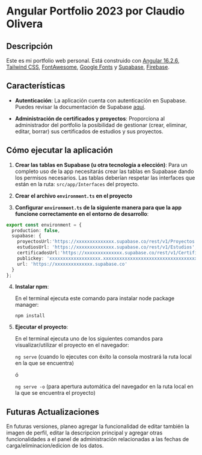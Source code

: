 # Angular Portfolio 2023 por Claudio Olivera

## Descripción

Este es mi portfolio web personal. Está construido con [Angular 16.2.6](https://angular.io/), [Tailwind CSS](https://tailwindcss.com/), [FontAwesome](https://fontawesome.com/), [Google Fonts](https://fonts.google.com/) y [Supabase](https://supabase.com/), [Firebase](https://firebase.google.com).

## Características

- **Autenticación**: La aplicación cuenta con autenticación en Supabase. Puedes revisar la documentación de Supabase [aquí](https://supabase.com/).
  
- **Administración de certificados y proyectos**: Proporciona al administrador del portfolio la posibilidad de gestionar (crear, eliminar, editar, borrar) sus certificados de estudios y sus proyectos.


## Cómo ejecutar la aplicación

1. **Crear las tablas en Supabase (u otra tecnología a elección)**: 
    Para un completo uso de la app necesitarás crear las tablas en Supabase dando los permisos necesarios.
    Las tablas deberían respetar las interfaces que están en la ruta: `src/app/Interfaces` del proyecto.

2. **Crear el archivo `environment.ts` en el proyecto** 

3. **Configurar `environment.ts` de la siguiente manera para que la app funcione correctamente en el entorno de desarrollo**:

```typescript
export const environment = {
  production: false,
  supabase: {
    proyectosUrl:'https://xxxxxxxxxxxxxx.supabase.co/rest/v1/Proyectos',
    estudiosUrl: 'https://xxxxxxxxxxxxxx.supabase.co/rest/v1/Estudios',
    certificadosUrl:'https://xxxxxxxxxxxxxx.supabase.co/rest/v1/Certificaciones',
    publickey: 'xxxxxxxxxxxxxxxxxxx.xxxxxxxxxxxxxxxxxxxxxxxxxxxxxxxxxxxxxxxxxxxxx',
    url: 'https://xxxxxxxxxxxxxx.supabase.co'
  }
};
```

4. **Instalar npm**: 
    
    En el terminal ejecuta este comando para instalar node package manager: 

    `npm install`
    
5. **Ejecutar el proyecto**: 
    
    En el terminal ejecuta uno de los siguientes comandos para visualizar/utilizar el proyecto en  el navegador:

    `ng serve` (cuando lo ejecutes con éxito la consola mostrará la ruta local en la que se encuentra)
  
    ó

    `ng serve -o` (para apertura automática del navegador en la ruta local en la que se encuentra el proyecto) 

## Futuras Actualizaciones

  En futuras versiones, planeo agregar la funcionalidad de editar también la imagen de perfil, editar la descripcion principal y agregar otras funcionalidades a el panel de administración relacionadas a las fechas de carga/eliminacion/edicion de los datos.
    
